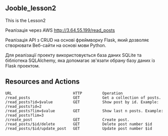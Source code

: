 ## Jooble_lesson2
This is the Lesson2

Реалізація через AWS http://3.64.55.199/read_posts

Реалізація API з CRUD на основі фреймворку Flask, який дозволяє створювати Веб-сайти на основі мови Python.

Для реалізації проекту використовується база даних SQLite та бібліотека SQLAlchemy, яка допомагає зв'язати обрану базу даних із Flask проектом.


## Resources and Actions

    URL                           HTTP         Operation
    /read_posts                   GET          Get a collection of posts.
    /read_posts?id=$value         GET          Show post by id. Example: /read_posts?id=2
    /read_posts?lim=$value        GET          Show last n posts. Example: /read_posts?lim=3
    /create_post                  GET          Create post.
    /read_posts/$id/delete        GET          Delete post number $id
    /read_posts/$id/update_post   GET          Update post number $id
